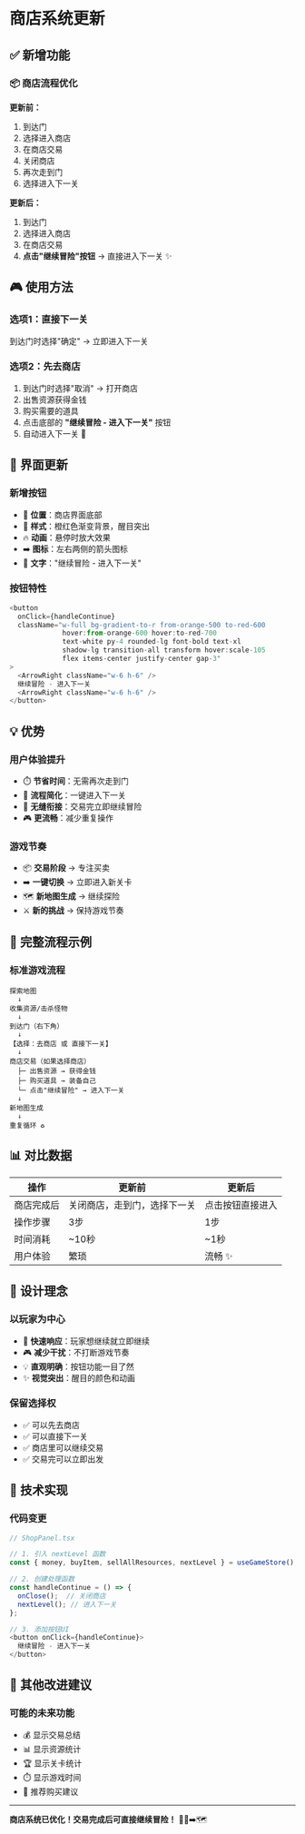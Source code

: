 # 商店系统更新

## ✅ 新增功能

### 📦 商店流程优化

**更新前：**
1. 到达门
2. 选择进入商店
3. 在商店交易
4. 关闭商店
5. 再次走到门
6. 选择进入下一关

**更新后：**
1. 到达门
2. 选择进入商店
3. 在商店交易
4. **点击"继续冒险"按钮** → 直接进入下一关 ✨

## 🎮 使用方法

### 选项1：直接下一关
到达门时选择"确定" → 立即进入下一关

### 选项2：先去商店
1. 到达门时选择"取消" → 打开商店
2. 出售资源获得金钱
3. 购买需要的道具
4. 点击底部的 **"继续冒险 - 进入下一关"** 按钮
5. 自动进入下一关 🎉

## 🎨 界面更新

### 新增按钮
- 📍 **位置**：商店界面底部
- 🎨 **样式**：橙红色渐变背景，醒目突出
- 🔥 **动画**：悬停时放大效果
- ➡️ **图标**：左右两侧的箭头图标
- 📝 **文字**："继续冒险 - 进入下一关"

### 按钮特性
```typescript
<button
  onClick={handleContinue}
  className="w-full bg-gradient-to-r from-orange-500 to-red-600 
             hover:from-orange-600 hover:to-red-700 
             text-white py-4 rounded-lg font-bold text-xl 
             shadow-lg transition-all transform hover:scale-105 
             flex items-center justify-center gap-3"
>
  <ArrowRight className="w-6 h-6" />
  继续冒险 - 进入下一关
  <ArrowRight className="w-6 h-6" />
</button>
```

## 💡 优势

### 用户体验提升
- ⏱️ **节省时间**：无需再次走到门
- 🎯 **流程简化**：一键进入下一关
- 🔄 **无缝衔接**：交易完立即继续冒险
- 🎮 **更流畅**：减少重复操作

### 游戏节奏
- 📦 **交易阶段** → 专注买卖
- ➡️ **一键切换** → 立即进入新关卡
- 🗺️ **新地图生成** → 继续探险
- ⚔️ **新的挑战** → 保持游戏节奏

## 🔄 完整流程示例

### 标准游戏流程
```
探索地图 
  ↓
收集资源/击杀怪物
  ↓
到达门（右下角）
  ↓
【选择：去商店 或 直接下一关】
  ↓
商店交易（如果选择商店）
  ├─ 出售资源 → 获得金钱
  ├─ 购买道具 → 装备自己
  └─ 点击"继续冒险" → 进入下一关
  ↓
新地图生成
  ↓
重复循环 ♻️
```

## 📊 对比数据

| 操作 | 更新前 | 更新后 |
|------|--------|--------|
| 商店完成后 | 关闭商店，走到门，选择下一关 | 点击按钮直接进入 |
| 操作步骤 | 3步 | 1步 |
| 时间消耗 | ~10秒 | ~1秒 |
| 用户体验 | 繁琐 | 流畅 ✨ |

## 🎯 设计理念

### 以玩家为中心
- 🚀 **快速响应**：玩家想继续就立即继续
- 🎮 **减少干扰**：不打断游戏节奏
- 💡 **直观明确**：按钮功能一目了然
- ✨ **视觉突出**：醒目的颜色和动画

### 保留选择权
- ✅ 可以先去商店
- ✅ 可以直接下一关
- ✅ 商店里可以继续交易
- ✅ 交易完可以立即出发

## 🔧 技术实现

### 代码变更
```typescript
// ShopPanel.tsx

// 1. 引入 nextLevel 函数
const { money, buyItem, sellAllResources, nextLevel } = useGameStore();

// 2. 创建处理函数
const handleContinue = () => {
  onClose();  // 关闭商店
  nextLevel(); // 进入下一关
};

// 3. 添加按钮UI
<button onClick={handleContinue}>
  继续冒险 - 进入下一关
</button>
```

## 📝 其他改进建议

### 可能的未来功能
- 💰 显示交易总结
- 📊 显示资源统计
- 🏆 显示关卡统计
- ⏱️ 显示游戏时间
- 💎 推荐购买建议

---

**商店系统已优化！交易完成后可直接继续冒险！** 🎉🛒➡️🗺️
